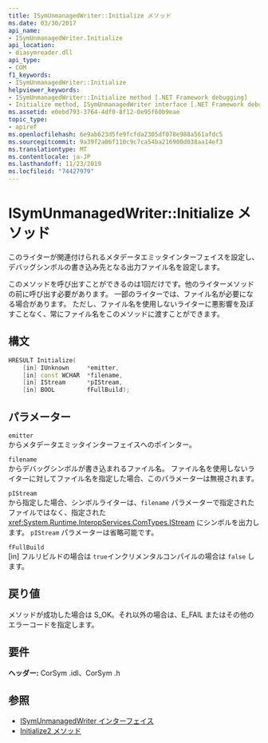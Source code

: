 ```yaml
---
title: ISymUnmanagedWriter::Initialize メソッド
ms.date: 03/30/2017
api_name:
- ISymUnmanagedWriter.Initialize
api_location:
- diasymreader.dll
api_type:
- COM
f1_keywords:
- ISymUnmanagedWriter::Initialize
helpviewer_keywords:
- ISymUnmanagedWriter::Initialize method [.NET Framework debugging]
- Initialize method, ISymUnmanagedWriter interface [.NET Framework debugging]
ms.assetid: e0ebd793-3764-4df0-8f12-0e95f60b9eae
topic_type:
- apiref
ms.openlocfilehash: 6e9ab623d5fe9fcfda2305df078e988a561afdc5
ms.sourcegitcommit: 9a39f2a06f110c9c7ca54ba216900d038aa14ef3
ms.translationtype: MT
ms.contentlocale: ja-JP
ms.lasthandoff: 11/23/2019
ms.locfileid: "74427979"
---
```

# <a name="isymunmanagedwriterinitialize-method"></a>ISymUnmanagedWriter::Initialize メソッド
このライターが関連付けられるメタデータエミッタインターフェイスを設定し、デバッグシンボルの書き込み先となる出力ファイル名を設定します。  
  
 このメソッドを呼び出すことができるのは1回だけです。他のライターメソッドの前に呼び出す必要があります。 一部のライターでは、ファイル名が必要になる場合があります。 ただし、ファイル名を使用しないライターに悪影響を及ぼすことなく、常にファイル名をこのメソッドに渡すことができます。  
  
## <a name="syntax"></a>構文  
  
```cpp  
HRESULT Initialize(  
    [in] IUnknown     *emitter,  
    [in] const WCHAR  *filename,  
    [in] IStream      *pIStream,  
    [in] BOOL         fFullBuild);  
```  
  
## <a name="parameters"></a>パラメーター  
 `emitter`  
 からメタデータエミッタインターフェイスへのポインター。  
  
 `filename`  
 からデバッグシンボルが書き込まれるファイル名。 ファイル名を使用しないライターに対してファイル名を指定した場合、このパラメーターは無視されます。  
  
 `pIStream`  
 から指定した場合、シンボルライターは、`filename` パラメーターで指定されたファイルではなく、指定された <xref:System.Runtime.InteropServices.ComTypes.IStream> にシンボルを出力します。 `pIStream` パラメーターは省略可能です。  
  
 `fFullBuild`  
 [in] フルリビルドの場合は `true`インクリメンタルコンパイルの場合は `false` します。  
  
## <a name="return-value"></a>戻り値  
 メソッドが成功した場合は S_OK。それ以外の場合は、E_FAIL またはその他のエラーコードを指定します。  
  
## <a name="requirements"></a>要件  
 **ヘッダー:** CorSym .idl、CorSym .h  
  
## <a name="see-also"></a>参照

- [ISymUnmanagedWriter インターフェイス](../../../../docs/framework/unmanaged-api/diagnostics/isymunmanagedwriter-interface.md)
- [Initialize2 メソッド](../../../../docs/framework/unmanaged-api/diagnostics/isymunmanagedwriter-initialize2-method.md)
